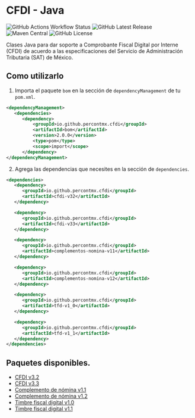 # CFDI - Java

![GitHub Actions Workflow Status](https://img.shields.io/github/actions/workflow/status/percontmx/cfdi-java/.github%2Fworkflows%2Fdeploy_snapshot.yml)
![GitHub Latest Release](https://img.shields.io/github/v/release/percontmx/cfdi-java)
![Maven Central](https://img.shields.io/maven-central/v/io.github.percontmx.cfdi/cfdi-java.svg)
![GitHub License](https://img.shields.io/github/license/percontmx/cfdi-java)

Clases Java para dar soporte a Comprobante Fiscal Digital por Interne (CFDI)
de acuerdo a las especificaciones del Servicio de Administración Tributaria
(SAT) de México.

## Como utilizarlo

1. Importa el paquete `bom` en la sección de `dependencyManagement` de tu
   `pom.xml`.

```xml
<dependencyManagement>
   <dependencies>
      <dependency>
          <groupId>io.github.percontmx.cfdi</groupId>
          <artifactId>bom</artifactId>
          <version>2.0.0</version>
          <type>pom</type>
          <scope>import</scope>
      </dependency>
</dependencyManagement> 
```

2. Agrega las dependencias que necesites en la sección de `dependencies`.

```xml
<dependencies>
   <dependency>
      <groupId>io.github.percontmx.cfdi</groupId>
      <artifactId>cfdi-v32</artifactId>
   </dependency>

   <dependency>
      <groupId>io.github.percontmx.cfdi</groupId>
      <artifactId>cfdi-v33</artifactId>
   </dependency>

   <dependency>
      <groupId>io.github.percontmx.cfdi</groupId>
      <artifactId>complementos-nomina-v11</artifactId>
   </dependency>

   <dependency>
      <groupId>io.github.percontmx.cfdi</groupId>
      <artifactId>complementos-nomina-v12</artifactId>
   </dependency>

   <dependency>
      <groupId>io.github.percontmx.cfdi</groupId>
      <artifactId>tfd-v1_0</artifactId>
   </dependency>

   <dependency>
      <groupId>io.github.percontmx.cfdi</groupId>
      <artifactId>tfd-v1_1</artifactId>
   </dependency>
</dependencies>
```

## Paquetes disponibles.

* [CFDI v3.2](cfdi/v32)
* [CFDI v3.3](cfdi/v33)
* [Complemento de nómina v1.1](complementos/nomina-v11)
* [Complemento de nómina v1.2](complementos/nomina-v12)
* [Timbre fiscal digital v1.0](complementos/timbre-fiscal-v10)
* [Timbre fiscal digital v1.1](complementos/timbre-fiscal-v11)
